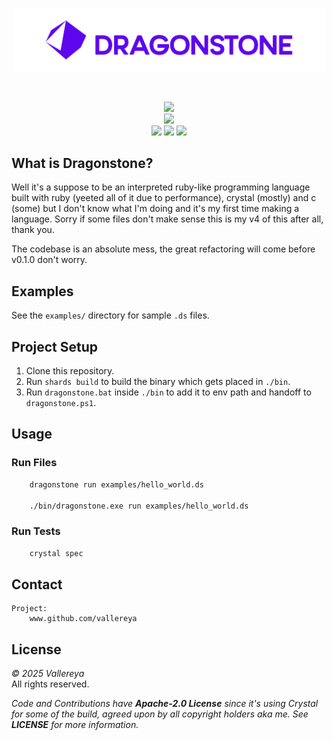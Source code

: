 <p align="center">
    <div align="center">
        <img src="./docs/0_Index/logos/Dragonstone-Logo-Full.png" width="500"/>
    </div>
</p>
<br>
<p align="center">
    <a>
        <img src="https://forthebadge.com/images/badges/0-percent-optimized.svg"/>
    </a>
    <br>
    <a>
        <img src="https://forthebadge.com/images/badges/contains-technical-debt.svg"/>
    </a>
    <br>
    <a>
        <img src="https://img.shields.io/badge/ruby-%23CC342D.svg?style=for-the-badge&logo=ruby&logoColor=white"/>
    </a>
    <a>
        <img src="https://img.shields.io/badge/crystal-%23000000.svg?style=for-the-badge&logo=crystal&logoColor=white"/>
    </a>
    <a>
        <img src="https://img.shields.io/badge/c-%2300599C.svg?style=for-the-badge&logo=c&logoColor=white"/>
    </a>
</p>

## What is Dragonstone?
Well it's a suppose to be an interpreted ruby-like programming language built with ruby (yeeted all of it due to performance), crystal (mostly) and c (some) but I don't know what I'm doing and it's my first time making a language. Sorry if some files don't make sense this is my v4 of this after all, thank you.

The codebase is an absolute mess, the great refactoring will come before v0.1.0 don't worry.

## Examples

See the `examples/` directory for sample `.ds` files.

## Project Setup

1. Clone this repository.
2. Run `shards build` to build the binary which gets placed in `./bin`.
3. Run `dragonstone.bat` inside `./bin` to add it to env path and handoff to `dragonstone.ps1`.

## Usage

### Run Files

```bash
    dragonstone run examples/hello_world.ds

    ./bin/dragonstone.exe run examples/hello_world.ds
```

### Run Tests
```bash
    crystal spec
```

## Contact

    Project:
        www.github.com/vallereya

## License

*© 2025 Vallereya*
<br>
All rights reserved.
<br>

*Code and Contributions have **Apache-2.0 License** since it's using Crystal for some of the build, agreed upon by all copyright holders aka me. See **LICENSE** for more information.*
